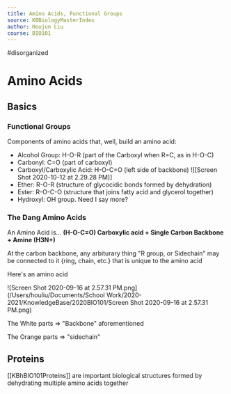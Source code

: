 ```yaml
---
title: Amino Acids, Functional Groups
source: KBBiologyMasterIndex
author: Houjun Liu
course: BIO101
---
```


#disorganized

# Amino Acids

## Basics
### Functional Groups
Components of amino acids that, well, build an amino acid:

- Alcohol Group: H-O-R (part of the Carboxyl when R=C, as in H-O-C)
- Carbonyl: C=O (part of carboxyl)
- Carboxyl/Carboxylic Acid: H-O-C=O  (left side of backbone) ![[Screen Shot 2020-10-12 at 2.29.28 PM]]
- Ether: R-O-R (structure of glycocidic bonds formed by dehydration)
- Ester: R-O-C-O (structure that joins fatty acid and glycerol together)
- Hydroxyl: OH group. Need I say more?

### The Dang Amino Acids
An Amino Acid is... **(H-O-C=O) Carboxylic acid + Single Carbon Backbone +  Amine (H3N+)**

At the carbon backbone, any arbiturary thing "R group, or Sidechain" may be connected to it {ring, chain, etc.} that is unique to the amino acid

Here's an amino acid

![Screen Shot 2020-09-16 at 2.57.31 PM.png](/Users/houliu/Documents/School Work/2020-2021/KnowledgeBase/2020BIO101/Screen Shot 2020-09-16 at 2.57.31 PM.png)

The White parts => "Backbone" aforementioned

The Orange parts => "sidechain"

## Proteins 

[[KBhBIO101Proteins]] are important biological structures formed by dehydrating multiple amino acids together
